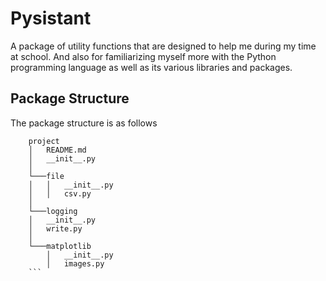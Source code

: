 # Pysistant 

A package of utility functions that are designed to help me during my time at school. 
And also for familiarizing myself more with the Python programming language as well as
its various libraries and packages.

## Package Structure

The package structure is as follows

```
    project
    │   README.md
    │   __init__.py    
    │
    └───file
    │   │   __init__.py
    │   │   csv.py
    │
    └───logging
    │   __init__.py
    │   write.py
    │      
    └───matplotlib
        │   __init__.py
        │   images.py
    ```
